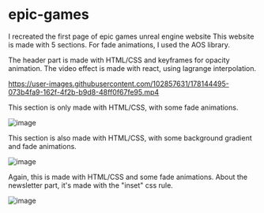 # epic-games

I recreated the first page of epic games unreal engine website
This website is made with 5 sections. For fade animations, I used the AOS library.

The header part is made with HTML/CSS and keyframes for opacity animation.
The video effect is made with react, using lagrange interpolation.

https://user-images.githubusercontent.com/102857631/178144495-073b4fa9-162f-4f2b-b9d8-48ff0f67fe95.mp4


This section is only made with HTML/CSS, with some fade animations.

![image](https://user-images.githubusercontent.com/102857631/178143433-4a0f73f3-1f73-4000-8dd1-6354cb4b23d2.png)


This section is also made with HTML/CSS, with some background gradient and fade animations.

![image](https://user-images.githubusercontent.com/102857631/178143480-9b3a071d-d42d-4e33-ba38-bc6b7d313ca3.png)


Again, this is made with HTML/CSS and some fade animations. About the newsletter part, it's made with the "inset" css rule.

![image](https://user-images.githubusercontent.com/102857631/178143544-12259d52-cb79-4fb2-9b9c-966a9f9af606.png)

